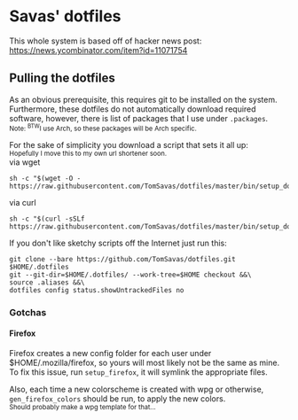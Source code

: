 # Savas' dotfiles
This whole system is based off of hacker news post: https://news.ycombinator.com/item?id=11071754

## Pulling the dotfiles
As an obvious prerequisite, this requires git to be installed on the system. 
Furthermore, these dotfiles do not automatically download required software, however, there
is list of packages that I use under `.packages`. <br>
<sup>Note: <sup>BTW</sup>I use Arch, so these packages will be Arch specific. </sup>

For the sake of simplicity you download a script that sets it all up: <br>
<sup>Hopefully I move this to my own url shortener soon. </sup> <br>
via wget
```shell
sh -c "$(wget -O - https://raw.githubusercontent.com/TomSavas/dotfiles/master/bin/setup_dotfiles)"
```
via curl
```shell
sh -c "$(curl -sSLf https://raw.githubusercontent.com/TomSavas/dotfiles/master/bin/setup_dotfiles)"
```

If you don't like sketchy scripts off the Internet just run this:

```shell
git clone --bare https://github.com/TomSavas/dotfiles.git $HOME/.dotfiles
git --git-dir=$HOME/.dotfiles/ --work-tree=$HOME checkout &&\
source .aliases &&\
dotfiles config status.showUntrackedFiles no
```

### Gotchas
#### Firefox
Firefox creates a new config folder for each user under $HOME/.mozilla/firefox, so yours
will most likely not be the same as mine. To fix this issue, run `setup_firefox`, it will 
symlink the appropriate files.

Also, each time a new colorscheme is created with wpg or otherwise, `gen_firefox_colors`
should be run, to apply the new colors. <br>
<sup>Should probably make a wpg template for that...</sup>
